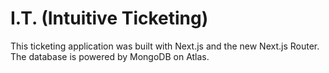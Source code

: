 # I.T. (Intuitive Ticketing)

This ticketing application was built with Next.js and the new Next.js Router.
The database is powered by MongoDB on Atlas.
